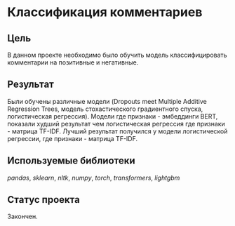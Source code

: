 # Классификация комментариев


## Цель

В данном проекте необходимо было обучить модель классифицировать комментарии на позитивные и негативные.

## Результат

Были обучены различные модели (Dropouts meet Multiple Additive Regression Trees, модель стохастического градиентного спуска, логистическая регрессия). Модели где признаки - эмбеддинги BERT, показали худший результат чем логистическая регрессия где признаки - матрица TF-IDF. Лучший результат получился у модели логистической регрессии, где признаки - матрица TF-IDF.

## Используемые библиотеки
*pandas*, *sklearn*, *nltk*, *numpy*, *torch*, *transformers*, *lightgbm*

## Статус проекта

Закончен.